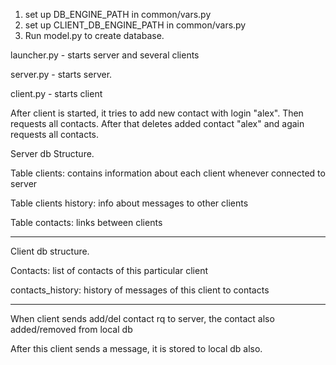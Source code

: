 1. set up DB_ENGINE_PATH in common/vars.py
2. set up CLIENT_DB_ENGINE_PATH in common/vars.py
3. Run model.py to create database.

launcher.py - starts server and several clients

server.py - starts server. 

client.py - starts client

After client is started, it tries to add new contact with login "alex".
Then requests all contacts.
After that deletes added contact "alex" and again requests all contacts.

Server db Structure.

Table clients:
    contains information about each client whenever connected to server

Table clients history: info about messages to other clients

Table contacts: links between clients
________________
Client db structure.

Contacts: list of contacts of this particular client

contacts_history: history of messages of this client to contacts
____

When client sends add/del contact rq to server, the contact also added/removed from local db

After this client sends a message, it is stored to local db also.
